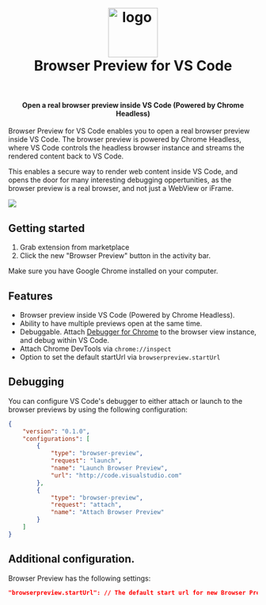 <h1 align="center">
  <br>
    <img src="https://github.com/auchenberg/vscode-browser-preview/blob/master/resources/icon_128.png?raw=true" alt="logo" width="100">
  <br>
  Browser Preview for VS Code
  <br>
  <br>
</h1>

<h4 align="center">Open a real browser preview inside VS Code (Powered by Chrome Headless)</h4>

Browser Preview for VS Code enables you to open a real browser preview inside VS Code. The browser preview is powered by Chrome Headless, where VS Code controls the headless browser instance and streams the rendered content back to VS Code. 

This enables a secure way to render web content inside VS Code, and opens the door for many interesting debugging oppertunities, as the browser preview is a real browser, and not just a WebView or iFrame.


![](resources/demo.gif)

## Getting started

1. Grab extension from marketplace
2. Click the new "Browser Preview" button in the activity bar.

Make sure you have Google Chrome installed on your computer.

## Features
- Browser preview inside VS Code (Powered by Chrome Headless).
- Ability to have multiple previews open at the same time.
- Debuggable. Attach [Debugger for Chrome](https://marketplace.visualstudio.com/items?itemName=msjsdiag.debugger-for-chrome) to the browser view instance, and debug within VS Code.
- Attach Chrome DevTools via `chrome://inspect`
- Option to set the default startUrl via `browserpreview.startUrl`

## Debugging

You can configure VS Code's debugger to either attach or launch to the browser previews by using the following configuration:

```json
{
    "version": "0.1.0",
    "configurations": [
        {
            "type": "browser-preview",
            "request": "launch",
            "name": "Launch Browser Preview",
            "url": "http://code.visualstudio.com"
        },
        {
            "type": "browser-preview",
            "request": "attach",
            "name": "Attach Browser Preview"
        }
    ]
}
```

## Additional configuration.

Browser Preview has the following settings:

```json
"browserpreview.startUrl": // The default start url for new Browser Preview instances
```
